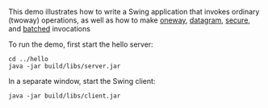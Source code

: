 This demo illustrates how to write a Swing application that invokes
ordinary (twoway) operations, as well as how to make [oneway][1],
[datagram][2], [secure][3], and [batched][4] invocations

To run the demo, first start the hello server:

```
cd ../hello
java -jar build/libs/server.jar
```

In a separate window, start the Swing client:

```
java -jar build/libs/client.jar
```

[1]: https://doc.zeroc.com/ice/3.7/client-side-features/oneway-invocations
[2]: https://doc.zeroc.com/ice/3.7/client-side-features/datagram-invocations
[3]: https://doc.zeroc.com/ice/3.7/ice-plugins/icessl
[4]: https://doc.zeroc.com/ice/3.7/client-side-features/batched-invocations
